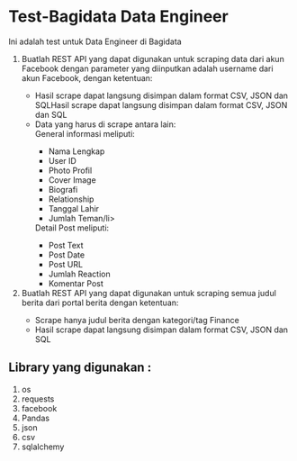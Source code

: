 # Test-Bagidata Data Engineer
Ini adalah test untuk Data Engineer di Bagidata

<ol>
<li>Buatlah REST API yang dapat digunakan untuk scraping data dari akun Facebook dengan parameter yang diinputkan adalah username dari akun Facebook, dengan ketentuan:</li>
 <ul>
  <li>Hasil scrape dapat langsung disimpan dalam format CSV, JSON dan SQLHasil scrape dapat langsung disimpan dalam format CSV, JSON dan  SQL</li>
  <li>Data yang harus di scrape antara lain:</li>
    General informasi meliputi:
    <ul>
    <li>Nama Lengkap</li>
    <li>User ID</li>
    <li>Photo Profil</li>
    <li>Cover Image</li>
    <li>Biografi</li>
    <li>Relationship</li>
    <li>Tanggal Lahir</li>
    <li>Jumlah Teman/li>
  </ul>
    Detail Post meliputi:
    <ul>
    <li>Post Text</li>
    <li>Post Date</li>
    <li>Post URL</li>
    <li>Jumlah Reaction</li>
    <li>Komentar Post</li>
 </ul>
</ul>

<li>Buatlah REST API yang dapat digunakan untuk scraping semua judul berita dari portal berita dengan ketentuan:</li>
<ul>
  <li>Scrape hanya judul berita dengan kategori/tag Finance</li>
  <li>Hasil scrape dapat langsung disimpan dalam format CSV, JSON dan SQL</li>
</ul>
</ol>

<h2>Library yang digunakan :</h2>
<ol>
 <li>os</li>
 <li>requests</li>
 <li>facebook</li>
 <li>Pandas</li>
 <li>json</li>
 <li>csv</li>
 <li>sqlalchemy</li>
 </ol>
